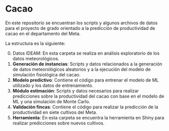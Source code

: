 # Cacao
En este repositorio se encuentran los scripts y algunos archivos de datos para el proyecto de grado orientado a la predicción de productividad de cacao en el departamento del Meta.

La estructura es la siguiente:

0. Datos IDEAM: En esta carpeta se realiza en análisis exploratorio de los datos meteorológicos.
1. **Generación de instancias**: Scripts y datos relacionados a la generación de datos meteorológicos aleatorios y a la ejecución del modelo de simulación fisiológica del cacao.
2.  **Modelo predictivo**: Contiene el código para entrenar el modelo de ML utilizado y los datos de entrenamiento.
3.  **Módulo estimación**: Scripts y datos necesarios para realizar predicciones sobre la productividad del cacao con base en el modelo de ML y una simulación de Monte Carlo.
4.  **Validación fincas**: Contiene el código para realizar la predicción de la productividad en siete cultivos del Meta.
5.  **Herramienta**: En esta carpeta se encuentra la herramienta en Shiny para realizar predicciones sobre nuevos cultivos.
